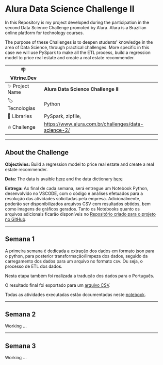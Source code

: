 # Alura Data Science Challenge II
In this Repository is my project developed during the participation in the second Data Science Challenge promoted by Alura. Alura is a Brazilian online platform for technology courses.

The purpose of these Challenges is to deepen students' knowledge in the area of ​​Data Science, through practical challenges. More specific in this case we will use PySpark to make all the ETL process, build a regression model to price real estate and create a real estate recommender.

| :placard: Vitrine.Dev |     |
| -------------  | --- |
| :sparkles: Project Name        | **Alura Data Science Challenge II**
| :label: Tecnologias | Python
| :rocket: Libraries         | PySpark, zipfile,
| :fire: Challenge     | https://www.alura.com.br/challenges/data-science-2/

---

## About the Challenge

**Objectivies:** Build a regression model to price real estate and create a real estate recommender.

**Data:** The data is avaible [here](https://github.com/Lacerdash/Alura-Data-Science-Challenge-II/blob/main/semana-1.zip) and the data dictionary [here]()

**Entrega:** Ao final de cada semana, será entregue um Notebook Python, desenvolvido no VSCODE, com  o código e análises efetuados para a resolução das atividades solicitadas pela empresa. Adicionalmente, poderão ser disponibilizados  arquivos CSV com resultados obtidos, bem como imagens de gráficos gerados. Tanto os Notebooks quanto os arquivos adicionais ficarão disponíveis no [Repositório criado para o projeto no GitHub](https://github.com/Lacerdash/Alura_Challenge_Data_Science).

---

## Semana 1

A primeira semana é dedicada a extração dos dados em formato json para o python, para posterior transformação/limpeza dos dados, seguido da carregamento dos dados para um arquivo no formato csv. Ou seja, o processo de ETL dos dados.

Nesta etapa também foi realizada a tradução dos dados para o Português.

O resultado final foi exportado para um [arquivo CSV](https://github.com/Lacerdash/Alura_Challenge_Data_Science/blob/main/Semana%2001/dados%20limpos.csv).

Todas as atividades executadas estão documentadas neste [notebook](https://github.com/Lacerdash/Alura_Challenge_Data_Science/blob/main/Semana%2001/Limpeza%20de%20dados.ipynb).

---

## Semana 2

Working ...

---

## Semana 3

Working ...
